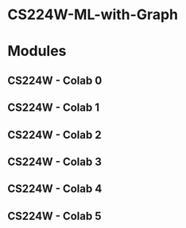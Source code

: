 # CS224W-ML-with-Graph

# Modules
## CS224W - Colab 0
## CS224W - Colab 1
## CS224W - Colab 2
## CS224W - Colab 3
## CS224W - Colab 4
## CS224W - Colab 5

